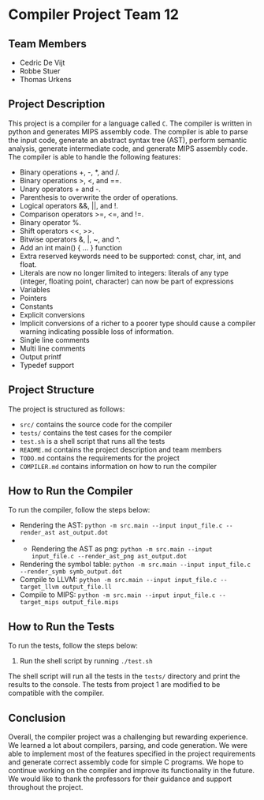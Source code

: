 # Compiler Project Team 12

## Team Members

- Cedric De Vijt
- Robbe Stuer
- Thomas Urkens

## Project Description

This project is a compiler for a language called `C`. The compiler is written in python and generates MIPS assembly
code. The compiler is able to parse the input code, generate an abstract syntax tree (AST), perform semantic analysis,
generate intermediate code, and generate MIPS assembly code. The compiler is able to handle the following features:

- Binary operations +, -, *, and /.
- Binary operations >, <, and ==.
- Unary operators + and -.
- Parenthesis to overwrite the order of operations.
- Logical operators &&, ||, and !.
- Comparison operators >=, <=, and !=.
- Binary operator %.
- Shift operators <<, >>.
- Bitwise operators &, |, ~, and ^.
- Add an int main() { ... } function
- Extra reserved keywords need to be supported: const, char, int, and float.
- Literals are now no longer limited to integers: literals of any type (integer, floating point, character) can now be
  part of expressions
- Variables
- Pointers
- Constants
- Explicit conversions
- Implicit conversions of a richer to a poorer type should cause a compiler warning indicating possible loss of
  information.
- Single line comments
- Multi line comments
- Output printf
- Typedef support

## Project Structure

The project is structured as follows:

- `src/` contains the source code for the compiler
- `tests/` contains the test cases for the compiler
- `test.sh` is a shell script that runs all the tests
- `README.md` contains the project description and team members
- `TODO.md` contains the requirements for the project
- `COMPILER.md` contains information on how to run the compiler

## How to Run the Compiler

To run the compiler, follow the steps below:

- Rendering the AST:
  `python -m src.main --input input_file.c --render_ast ast_output.dot`
- - Rendering the AST as png:
  `python -m src.main --input input_file.c --render_ast_png ast_output.dot`
- Rendering the symbol table:
  `python -m src.main --input input_file.c --render_symb symb_output.dot`
- Compile to LLVM:
  `python -m src.main --input input_file.c --target_llvm output_file.ll`
- Compile to MIPS:
  `python -m src.main --input input_file.c --target_mips output_file.mips`

## How to Run the Tests

To run the tests, follow the steps below:

1. Run the shell script by running `./test.sh`

The shell script will run all the tests in the `tests/` directory and print the results to the console. The tests from
project 1 are modified to be compatible with the compiler.

## Conclusion

Overall, the compiler project was a challenging but rewarding experience. We learned a lot about compilers, parsing, and
code generation. We were able to implement most of the features specified in the project requirements and generate
correct assembly code for simple C programs. We hope to continue working on the compiler and improve its functionality
in the future. We would like to thank the professors for their guidance and support throughout the project.
